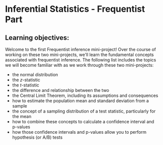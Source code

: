 # Inferential Statistics  - Frequentist Part 

## Learning objectives:

Welcome to the first Frequentist inference mini-project! Over the course of working on these two mini-projects, we'll learn the fundamental concepts associated with frequentist inference. 
The following list includes the topics we will become familiar with as we work through these two mini-projects:

* the normal distribution 
* the _z_-statistic
* the _t_-statistic
* the difference and relationship between the two
* the Central Limit Theorem, including its assumptions and consequences
* how to estimate the population mean and standard deviation from a sample
* the concept of a sampling distribution of a test statistic, particularly for the mean
* how to combine these concepts to calculate a confidence interval and p-values
* how those confidence intervals and p-values allow you to perform hypothesis (or A/B) tests